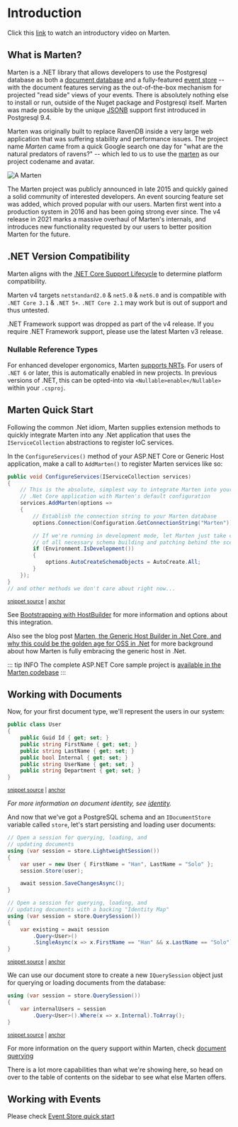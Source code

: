 # Introduction

Click this [link](https://sec.ch9.ms/ch9/2d29/a281311a-76bb-4573-a2a0-2dd7affc2d29/S315dotNETconf_high.mp4) to watch an introductory video on Marten.

## What is Marten?

Marten is a .NET library that allows developers to use the Postgresql database as both a
[document database](https://en.wikipedia.org/wiki/Document-oriented_database) and a fully-featured [event store](https://martinfowler.com/eaaDev/EventSourcing.html) -- with the document features serving as the out-of-the-box
mechanism for projected "read side" views of your events. There is absolutely nothing else to install or run, outside of the Nuget package and Postgresql itself. Marten was made possible by the unique [JSONB](https://www.postgresql.org/docs/current/datatype-json.html) support first introduced in Postgresql 9.4.

Marten was originally built to replace RavenDB inside a very large web application that was suffering stability and performance issues.
The project name *Marten* came from a quick Google search one day for "what are the natural predators of ravens?" -- which led to us to
use the [marten](https://en.wikipedia.org/wiki/Marten) as our project codename and avatar.

![A Marten](/images/marten.jpeg)

The Marten project was publicly announced in late 2015 and quickly gained a solid community of interested developers. An event sourcing feature set was
added, which proved popular with our users. Marten first went into a production system in 2016 and has been going strong ever since. The v4
release in 2021 marks a massive overhaul of Marten's internals, and introduces new functionality requested by our users to better position Marten for the future.

## .NET Version Compatibility

Marten aligns with the [.NET Core Support Lifecycle](https://dotnet.microsoft.com/platform/support/policy/dotnet-core) to determine platform compatibility.

Marten v4 targets `netstandard2.0` & `net5.0` & `net6.0` and is compatible with `.NET Core 3.1` & `.NET 5+`. `.NET Core 2.1` may work but is out of support and thus untested.

.NET Framework support was dropped as part of the v4 release. If you require .NET Framework support, please use the latest Marten v3 release.

### Nullable Reference Types

For enhanced developer ergonomics, Marten [supports NRTs](https://docs.microsoft.com/en-us/dotnet/csharp/nullable-references). For users of `.NET 6` or later, this is automatically enabled in new projects. In previous versions of .NET, this can be opted-into via `<Nullable>enable</Nullable>` within your `.csproj`.

## Marten Quick Start

Following the common .Net idiom, Marten supplies extension methods to quickly integrate Marten into any .Net application that uses the `IServiceCollection` abstractions to register IoC services.

In the `ConfigureServices()` method of your ASP&#46;NET Core or Generic Host application, make a call to `AddMarten()` to register Marten services like so:

<!-- snippet: sample_StartupConfigureServices -->
<a id='snippet-sample_startupconfigureservices'></a>
```cs
public void ConfigureServices(IServiceCollection services)
{
    // This is the absolute, simplest way to integrate Marten into your
    // .Net Core application with Marten's default configuration
    services.AddMarten(options =>
    {
        // Establish the connection string to your Marten database
        options.Connection(Configuration.GetConnectionString("Marten"));

        // If we're running in development mode, let Marten just take care
        // of all necessary schema building and patching behind the scenes
        if (Environment.IsDevelopment())
        {
            options.AutoCreateSchemaObjects = AutoCreate.All;
        }
    });
}
// and other methods we don't care about right now...
```
<sup><a href='https://github.com/JasperFx/marten/blob/master/src/AspNetCoreWithMarten/Startup.cs#L23-L44' title='Snippet source file'>snippet source</a> | <a href='#snippet-sample_startupconfigureservices' title='Start of snippet'>anchor</a></sup>
<!-- endSnippet -->

See [Bootstrapping with HostBuilder](/configuration/hostbuilder) for more information and options about this integration.

Also see the blog post [Marten, the Generic Host Builder in .Net Core, and why this could be the golden age for OSS in .Net](https://jeremydmiller.com/2021/07/29/marten-the-generic-host-builder-in-net-core-and-why-this-could-be-the-golden-age-for-oss-in-net/) for more background about how Marten is fully embracing
the generic host in .Net.

::: tip INFO
The complete ASP<span/>.NET Core sample project is [available in the Marten codebase](https://github.com/JasperFx/marten/tree/master/src/AspNetCoreWithMarten)
:::

## Working with Documents

Now, for your first document type, we'll represent the users in our system:

<!-- snippet: sample_user_document -->
<a id='snippet-sample_user_document'></a>
```cs
public class User
{
    public Guid Id { get; set; }
    public string FirstName { get; set; }
    public string LastName { get; set; }
    public bool Internal { get; set; }
    public string UserName { get; set; }
    public string Department { get; set; }
}
```
<sup><a href='https://github.com/JasperFx/marten/blob/master/src/Marten.Testing/Examples/ConfiguringDocumentStore.cs#L17-L28' title='Snippet source file'>snippet source</a> | <a href='#snippet-sample_user_document' title='Start of snippet'>anchor</a></sup>
<!-- endSnippet -->

_For more information on document identity, see [identity](/documents/identity)._

And now that we've got a PostgreSQL schema and an `IDocumentStore` variable called `store`, let's start persisting and loading user documents:

<!-- snippet: sample_opening_sessions -->
<a id='snippet-sample_opening_sessions'></a>
```cs
// Open a session for querying, loading, and
// updating documents
using (var session = store.LightweightSession())
{
    var user = new User { FirstName = "Han", LastName = "Solo" };
    session.Store(user);

    await session.SaveChangesAsync();
}

// Open a session for querying, loading, and
// updating documents with a backing "Identity Map"
using (var session = store.QuerySession())
{
    var existing = await session
        .Query<User>()
        .SingleAsync(x => x.FirstName == "Han" && x.LastName == "Solo");
}
```
<sup><a href='https://github.com/JasperFx/marten/blob/master/src/Marten.Testing/Examples/ConfiguringDocumentStore.cs#L49-L68' title='Snippet source file'>snippet source</a> | <a href='#snippet-sample_opening_sessions' title='Start of snippet'>anchor</a></sup>
<!-- endSnippet -->

We can use our document store to create a new `IQuerySession` object just for querying or loading documents from the database:

<!-- snippet: sample_start_a_query_session -->
<a id='snippet-sample_start_a_query_session'></a>
```cs
using (var session = store.QuerySession())
{
    var internalUsers = session
        .Query<User>().Where(x => x.Internal).ToArray();
}
```
<sup><a href='https://github.com/JasperFx/marten/blob/master/src/Marten.Testing/Examples/ConfiguringDocumentStore.cs#L41-L47' title='Snippet source file'>snippet source</a> | <a href='#snippet-sample_start_a_query_session' title='Start of snippet'>anchor</a></sup>
<!-- endSnippet -->

For more information on the query support within Marten, check [document querying](/documents/querying/)

There is a lot more capabilities than what we're showing here, so head on over to the table of contents on the sidebar to see what else Marten offers.

## Working with Events

Please check [Event Store quick start](/events/quickstart.md)
